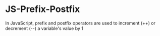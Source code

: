 # JS-Prefix-Postfix
In JavaScript, prefix and postfix operators are used to increment (++) or decrement (--) a variable's value by 1
